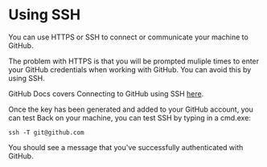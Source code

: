 # Using SSH
You can use HTTPS or SSH to connect or communicate your machine to GitHub. 

The problem with HTTPS is that you will be prompted muliple times to enter your GitHub credentials when working with GitHub. You can avoid this by using SSH. 

GitHub Docs covers Connecting to GitHub using SSH [here](https://docs.github.com/en/authentication/connecting-to-github-with-ssh/about-ssh).

Once the key has been generated and added to your GitHub account, you can test Back on your machine, you can test SSH by typing in a cmd.exe: 

`ssh -T git@github.com`

You should see a message that you've successfully authenticated with GitHub. 